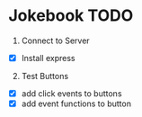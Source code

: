 # Jokebook TODO

1. Connect to Server

- [x] Install express

2. Test Buttons

- [x] add click events to buttons
- [x] add event functions to button
